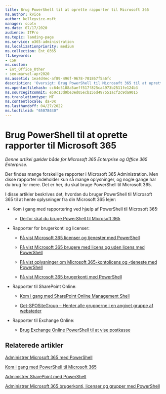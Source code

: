 ```yaml
---
title: Brug PowerShell til at oprette rapporter til Microsoft 365
ms.author: kvice
author: kelleyvice-msft
manager: scotv
ms.date: 07/17/2020
audience: ITPro
ms.topic: landing-page
ms.service: o365-administration
ms.localizationpriority: medium
ms.collection: Ent_O365
f1.keywords:
- CSH
ms.custom:
- Ent_Office_Other
- seo-marvel-apr2020
ms.assetid: 1ea4d4ec-af89-496f-9678-701867f5a6fc
description: 'Oversigt: Brug PowerShell til Microsoft 365 til at oprette rapporter, som du ikke kan oprette i Microsoft 365 Administration.'
ms.openlocfilehash: cc64e5108a5aeff517f825ca4973b2511fe124b3
ms.sourcegitcommit: e50c13d9be3ed05ecb156d497551acf2c9da9015
ms.translationtype: MT
ms.contentlocale: da-DK
ms.lasthandoff: 04/27/2022
ms.locfileid: "65078440"
---
```

# <a name="use-powershell-to-create-reports-for-microsoft-365"></a>Brug PowerShell til at oprette rapporter til Microsoft 365

*Denne artikel gælder både for Microsoft 365 Enterprise og Office 365 Enterprise.*

Der findes mange forskellige rapporter i Microsoft 365 Administration. Men disse rapporter indeholder kun så mange oplysninger, og nogle gange har du brug for mere. Det er her, du skal bruge PowerShell til Microsoft 365.
  
I disse artikler beskrives det, hvordan du bruger PowerShell til Microsoft 365 til at hente oplysninger fra din Microsoft 365 lejer:
  
- Kom i gang med rapportering ved hjælp af PowerShell til Microsoft 365:
    
  - [Derfor skal du bruge PowerShell til Microsoft 365](./why-you-need-to-use-microsoft-365-powershell.md)
    
    
- Rapporter for brugerkonti og licenser:
    
  - [Få vist Microsoft 365 licenser og tjenester med PowerShell](view-licenses-and-services-with-microsoft-365-powershell.md)
    
  - [Få vist Microsoft 365 brugere med licens og uden licens med PowerShell](view-licensed-and-unlicensed-users-with-microsoft-365-powershell.md)
    
  - [Få vist oplysninger om Microsoft 365-kontolicens og -tjeneste med PowerShell](view-account-license-and-service-details-with-microsoft-365-powershell.md)
    
  - [Få vist Microsoft 365 brugerkonti med PowerShell](view-user-accounts-with-microsoft-365-powershell.md)
    
- Rapporter til SharePoint Online:
    
  - [Kom i gang med SharePoint Online Management Shell](/powershell/sharepoint/sharepoint-online/connect-sharepoint-online)
    
  - [Get-SPOSiteGroup – Henter alle grupperne i en angivet gruppe af websteder](/powershell/module/sharepoint-online/get-spositegroup)
    
- Rapporter til Exchange Online:
    
  - [Brug Exchange Online PowerShell til at vise postkasse](/exchange/recipients-in-exchange-online/manage-user-mailboxes/use-powershell-to-display-mailbox-information)
    
    
## <a name="related-articles"></a>Relaterede artikler

[Administrer Microsoft 365 med PowerShell](manage-microsoft-365-with-microsoft-365-powershell.md)
  
[Kom i gang med PowerShell til Microsoft 365](getting-started-with-microsoft-365-powershell.md)
  
[Administrer SharePoint med PowerShell](manage-sharepoint-online-with-microsoft-365-powershell.md)
  
[Administrer Microsoft 365 brugerkonti, licenser og grupper med PowerShell](manage-user-accounts-and-licenses-with-microsoft-365-powershell.md)
